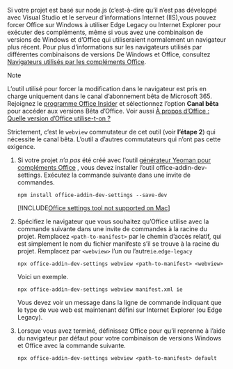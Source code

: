 Si votre projet est basé sur node.js (c’est-à-dire qu’il n’est pas développé avec Visual Studio et le serveur d’informations Internet (IIS),vous pouvez forcer Office sur Windows à utiliser Edge Legacy ou Internet Explorer pour exécuter des compléments, même si vous avez une combinaison de versions de Windows et d’Office qui utiliseraient normalement un navigateur plus récent. Pour plus d’informations sur les navigateurs utilisés par différentes combinaisons de versions De Windows et Office, consultez [Navigateurs utilisés par les compléments Office](../concepts/browsers-used-by-office-web-add-ins.md).

> [!NOTE]
> L’outil utilisé pour forcer la modification dans le navigateur est pris en charge uniquement dans le canal d’abonnement bêta de Microsoft 365. Rejoignez le [programme Office Insider](https://insider.office.com/join/windows) et sélectionnez l’option **Canal bêta** pour accéder aux versions Bêta d’Office. Voir aussi [À propos d’Office : Quelle version d’Office utilise-t-on ?](https://support.microsoft.com/office/932788b8-a3ce-44bf-bb09-e334518b8b19)
>
> Strictement, c’est le `webview` commutateur de cet outil (voir **l’étape 2**) qui nécessite le canal bêta. L’outil a d’autres commutateurs qui n’ont pas cette exigence.

1. Si votre projet *n’a pas* été créé avec l’outil [générateur Yeoman pour compléments Office](../develop/yeoman-generator-overview.md) , vous devez installer l’outil office-addin-dev-settings. Exécutez la commande suivante dans une invite de commandes.

    ```command&nbsp;line
    npm install office-addin-dev-settings --save-dev
    ```

    [!INCLUDE[Office settings tool not supported on Mac](../includes/tool-nonsupport-mac-note.md)]

1. Spécifiez le navigateur que vous souhaitez qu’Office utilise avec la commande suivante dans une invite de commandes à la racine du projet. Remplacez `<path-to-manifest>` par le chemin d’accès relatif, qui est simplement le nom du fichier manifeste s’il se trouve à la racine du projet. Remplacez par `<webview>` l’un ou l’autre`ie`.`edge-legacy`

    ```command&nbsp;line
    npx office-addin-dev-settings webview <path-to-manifest> <webview>
    ```

    Voici un exemple.

    ```command&nbsp;line
    npx office-addin-dev-settings webview manifest.xml ie
    ```

    Vous devez voir un message dans la ligne de commande indiquant que le type de vue web est maintenant défini sur Internet Explorer (ou Edge Legacy).

1. Lorsque vous avez terminé, définissez Office pour qu’il reprenne à l’aide du navigateur par défaut pour votre combinaison de versions Windows et Office avec la commande suivante.

    ```command&nbsp;line
    npx office-addin-dev-settings webview <path-to-manifest> default
    ```
